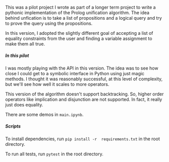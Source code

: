 This was a pilot project I wrote as part of a longer 
term project to write a pythonic implementation of the 
Prolog unification algorithm. The idea behind unfication
is to take a list of propositions and a logical query 
and try to prove the query using the propositions.

In this version, I adopted the slightly different goal
of accepting a list of equality constraints from the
user and finding a variable assignment to make
them all true.

##### In this pilot
I was mostly playing with the API in this version. The
idea was to see how close I could get to a symbolic
interface in Python using just magic methods. I thought
it was reasonably successful, at this level of complexity,
but we'll see how well it scales to more operators.

This version of the algorithm doesn't support 
backtracking. So, higher order operators like implication
and disjunction are not supported. In fact, it really just 
does equality.

There are some demos in ```main.ipynb```.

##### Scripts
To install dependencies, run ```pip install -r 
requirements.txt``` in the root directory.

To run all tests, run ```pytest``` in the root 
directory.